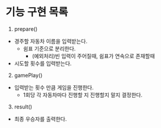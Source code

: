 기능 구현 목록
=========

1. prepare()
 - 경주할 자동차 이름을 입력받는다.
   - 쉼표 기준으로 분리한다.
     - (예외처리)빈 입력이 주어질때, 쉼표가 연속으로 존재할때
 - 시도할 횟수를 입력받는다.
 
2. gamePlay()
 - 입력받는 횟수 만큼 게임을 진행한다. 
   - 1회당 각 자동차마다 진행할 지 진행할지 말지 결정한다.
3. result()
 - 최종 우승자를 출력한다.